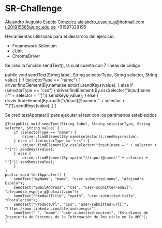 # SR-Challenge

Alejandro Augusto Espejo Gonzalez
alejandro_espejo_g@hotmail.com
u201815565@upc.edu.pe
+51997329195

Herramientas utilizadas para el desarrollo del ejercicio:
- Freamework Selenium
- JUnit 
- ChromeDriver

Se creó la función sendText(), la cual cuenta con 7 líneas de código 

public void sendText(String label, String selectorType, String selector, String value) {
		if (selectorType == "name") {
			driver.findElement(By.name(selector)).sendKeys(value);
		} else if (selectorType == "css") {
			driver.findElement(By.cssSelector("input[name ='" + selector + "']")).sendKeys(value);
		} else {
			driver.findElement(By.xpath("//input[@name='" + selector + "']")).sendKeys(value);
		}
	}
    

Se creó testApprater() para ejecutar el test con los parámetros establecidos

    @Testpublic void sendText(String label, String selectorType, String selector, String value) {
		if (selectorType == "name") {
			driver.findElement(By.name(selector)).sendKeys(value);
		} else if (selectorType == "css") {
			driver.findElement(By.cssSelector("input[name ='" + selector + "']")).sendKeys(value);
		} else {
			driver.findElement(By.xpath("//input[@name='" + selector + "']")).sendKeys(value);
		}
	}
	public void testApprater() {
		sendText("myName", "name", "user-submitted-name", "Alejandro Espejo");
		sendText("EmailAddress", "css", "user-submitted-email", "alejandro_espejo_g@hotmail.com");
		sendText("ProductTitle", "xpath", "user-submitted-title", "Postulación");
		sendText("ProductUrl", "css", "user-submitted-url[]", "https://www.linkedin.com/alejandroesgo/");
		sendText(" ", "name", "user-submitted-content", "Estudiante de Ingeniería de Sistemas de la Información de 7mo ciclo en la UPC");
	}

